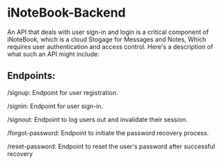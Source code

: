 # iNoteBook-Backend

An API that deals with user sign-in and login is a critical component of iNoteBook, which is a cloud Stogage for Messages and Notes, Which requires user authentication and access control. Here's a description of what such an API might include:

## Endpoints:

/signup: Endpoint for user registration.

/signin: Endpoint for user sign-in.

/signout: Endpoint to log users out and invalidate their session.

/forgot-password: Endpoint to initiate the password recovery process.

/reset-password: Endpoint to reset the user's password after successful recovery